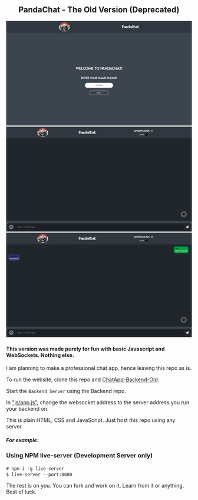 # <h2 style="text-align:center;">PandaChat - The Old Version (Deprecated)</h2>
![image](./images/Home-Page.png)
![image](./images/Empty-Chat.png)
![image](./images/Message-Display.png)


#### This version was made purely for fun with basic Javascript and WebSockets. Nothing else.

I am planning to make a professional chat app, hence leaving this repo as is.

To run the website, clone this repo and [ChatApp-Backend-Old](https://github.com/AbdullahBRashid/ChatApp-Backend-Old).

Start the `Backend Server` using the Backend repo.

In ["js/app.js"](https://github.com/AbdullahBRashid/ChatApp-Old/blob/master/js/app.js), change the websocket address to the server address you run your backend on.

This is plain HTML, CSS and JavaScript. Just host this repo using any server.

##### For example:

### Using NPM live-server (Development Server only)

    # npm i -g live-server
    $ live-server --port:8080

The rest is on you. You can fork and work on it. Learn from it or anything. Best of luck.
